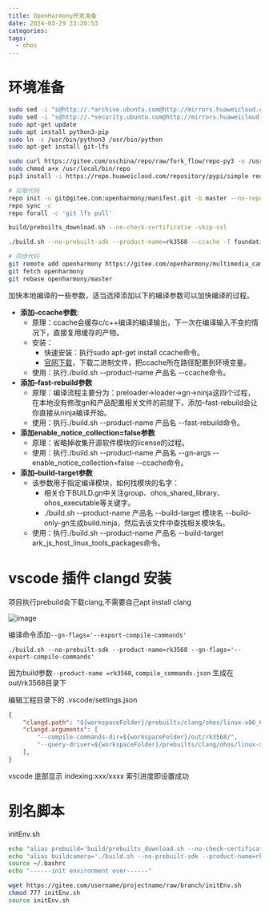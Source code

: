 ```yaml
---
title: OpenHarmony开发准备
date: 2024-03-29 23:20:53
categories: 
tags:
  - ohos
---
```

# 环境准备

```sh
sudo sed -i "s@http://.*archive.ubuntu.com@http://mirrors.huaweicloud.com@g" /etc/apt/sources.list
sudo sed -i "s@http://.*security.ubuntu.com@http://mirrors.huaweicloud.com@g" /etc/apt/sources.list
sudo apt-get update
sudo apt install python3-pip
sudo ln -s /usr/bin/python3 /usr/bin/python
sudo apt-get install git-lfs

sudo curl https://gitee.com/oschina/repo/raw/fork_flow/repo-py3 -o /usr/local/bin/repo
sudo chmod a+x /usr/local/bin/repo
pip3 install -i https://repo.huaweicloud.com/repository/pypi/simple requests

# 拉取代码
repo init -u git@gitee.com:openharmony/manifest.git -b master --no-repo-verify  
repo sync -c  
repo forall -c 'git lfs pull'

build/prebuilts_download.sh --no-check-certificatie -skip-ssl  

./build.sh --no-prebuilt-sdk --product-name=rk3568 --ccache -T foundation/multimedia/camera_framework/frameworks/native/camera:camera_framework camera_napi camera_service -j32 --fast-rebuild

# 同步代码
git remote add openharmony https://gitee.com/openharmony/multimedia_camera_framework.git
git fetch openharmony
git rebase openharmony/master
```

<!-- more -->
加快本地编译的一些参数，适当选择添加以下的编译参数可以加快编译的过程。
- **添加–ccache参数**:
    - 原理：ccache会缓存c/c++编译的编译输出，下一次在编译输入不变的情况下，直接复用缓存的产物。
    - 安装：
        - 快速安装：执行sudo apt-get install ccache命令。
        - [官网下载](https://ccache.dev/download.html)，下载二进制文件，把ccache所在路径配置到环境变量。
    - 使用：执行./build.sh --product-name 产品名 --ccache命令。
- **添加–fast-rebuild参数**
    - 原理：编译流程主要分为：preloader->loader->gn->ninja这四个过程，在本地没有修改gn和产品配置相关文件的前提下，添加–fast-rebuild会让你直接从ninja编译开始。
    - 使用：执行./build.sh --product-name 产品名 --fast-rebuild命令。
- **添加enable_notice_collection=false参数**
    - 原理：省略掉收集开源软件模块的license的过程。
    - 使用：执行./build.sh --product-name 产品名 --gn-args --enable_notice_collection=false --ccache命令。
- **添加–build-target参数**
    - 该参数用于指定编译模块，如何找模块的名字：
        - 相关仓下BUILD.gn中关注group、ohos_shared_library、ohos_executable等关键字。
        - ./build.sh --product-name 产品名 --build-target 模块名 --build-only-gn生成build.ninja，然后去该文件中查找相关模块名。
    - 使用：执行./build.sh --product-name 产品名 --build-target ark_js_host_linux_tools_packages命令。

# vscode 插件 clangd 安装

项目执行prebuild会下载clang,不需要自己apt install clang

<img src="https://raw.githubusercontent.com/tanwlanyue/image/master/202403292322696.png" alt="image">

编译命令添加`--gn-flags='--export-compile-commands'`

```
./build.sh --no-prebuilt-sdk --product-name=rk3568 --gn-flags='--export-compile-commands'
```

因为build参数`--product-name =rk3568`, `compile_commands.json` 生成在out/rk3568目录下

编辑工程目录下的 .vscode/settings.json

```json
{
    "clangd.path": "${workspaceFolder}/prebuilts/clang/ohos/linux-x86_64/llvm/bin/clangd",
    "clangd.arguments": [
        "--compile-commands-dir=${workspaceFolder}/out/rk3568/",
        "--query-driver=${workspaceFolder}/prebuilts/clang/ohos/linux-x86_64/llvm/bin/clang++",
    ],
}
```

vscode 底部显示 indexing:xxx/xxxx 索引进度即设置成功

# 别名脚本
initEnv.sh
```sh
echo "alias prebuild='build/prebuilts_download.sh --no-check-certificatie -skip-ssl'" >> ~/.bashrc
echo "alias buildcamera='./build.sh --no-prebuilt-sdk --product-name=rk3568 --ccache -T foundation/multimedia/camera_framework/frameworks/native/camera:camera_framework camera_napi camera_service -j32 --fast-rebuild'" >> ~/.bashrc
source ~/.bashrc
echo "------init environment over------"
```

```sh
wget https://gitee.com/username/projectname/raw/branch/initEnv.sh
chmod 777 initEnv.sh
source initEnv.sh
```